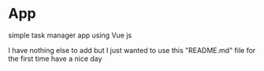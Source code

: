 # App
simple task manager app using Vue js

I have nothing else to add but I just wanted to use this "README.md" file for the first time
have a nice day
